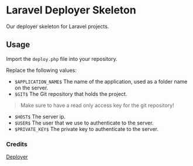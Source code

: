 # Laravel Deployer Skeleton
Our deployer skeleton for Laravel projects.

## Usage
Import the `deploy.php` file into your repository.

Replace the following values:
- `$APPLICATION_NAME$` The name of the application, used as a folder name on the server.
- `$GIT$` The Git repository that holds the project.
> Make sure to have a read only access key for the git repository!
- `$HOST$` The server ip.
- `$USER$` The user that we use to authenticate to the server.
- `$PRIVATE_KEY$` The private key to authenticate to the server.

### Credits
[Deployer](https://deployer.org/)
